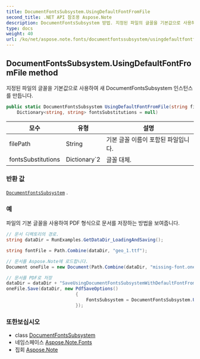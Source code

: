 ```yaml
---
title: DocumentFontsSubsystem.UsingDefaultFontFromFile
second_title: .NET API 참조용 Aspose.Note
description: DocumentFontsSubsystem 방법. 지정된 파일의 글꼴을 기본값으로 사용하여 새 DocumentFontsSubsystem 인스턴스를 만듭니다.
type: docs
weight: 40
url: /ko/net/aspose.note.fonts/documentfontssubsystem/usingdefaultfontfromfile/
---
```

## DocumentFontsSubsystem.UsingDefaultFontFromFile method

지정된 파일의 글꼴을 기본값으로 사용하여 새 DocumentFontsSubsystem 인스턴스를 만듭니다.

```csharp
public static DocumentFontsSubsystem UsingDefaultFontFromFile(string filePath, 
    Dictionary<string, string> fontsSubstitutions = null)
```

| 모수 | 유형 | 설명 |
| --- | --- | --- |
| filePath | String | 기본 글꼴 이름이 포함된 파일입니다. |
| fontsSubstitutions | Dictionary`2 | 글꼴 대체. |

### 반환 값

[`DocumentFontsSubsystem`](../) .

### 예

파일의 기본 글꼴을 사용하여 PDF 형식으로 문서를 저장하는 방법을 보여줍니다.

```csharp
// 문서 디렉토리의 경로.
string dataDir = RunExamples.GetDataDir_LoadingAndSaving();

string fontFile = Path.Combine(dataDir, "geo_1.ttf");

// 문서를 Aspose.Note에 로드합니다.
Document oneFile = new Document(Path.Combine(dataDir, "missing-font.one"));

// 문서를 PDF로 저장
dataDir = dataDir + "SaveUsingDocumentFontsSubsystemWithDefaultFontFromFile_out.pdf";
oneFile.Save(dataDir, new PdfSaveOptions()
                          {
                              FontsSubsystem = DocumentFontsSubsystem.UsingDefaultFontFromFile(fontFile)
                          });
```

### 또한보십시오

* class [DocumentFontsSubsystem](../)
* 네임스페이스 [Aspose.Note.Fonts](../../documentfontssubsystem/)
* 집회 [Aspose.Note](../../../)


